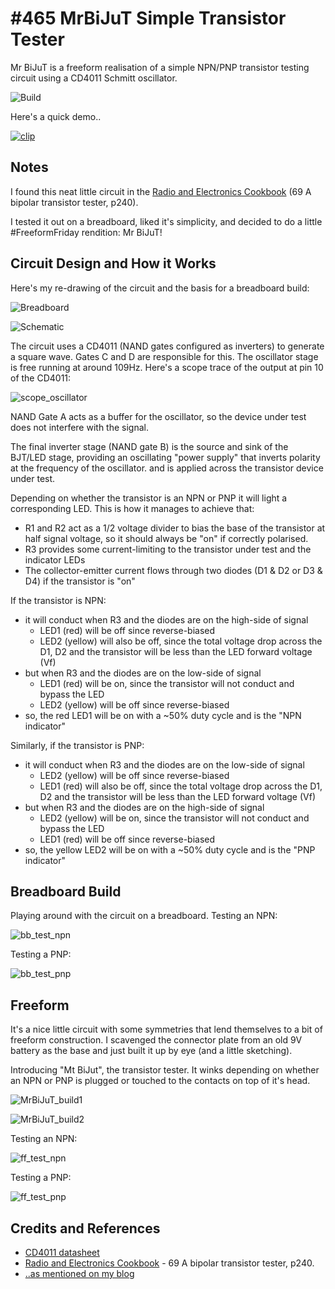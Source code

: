 # #465 MrBiJuT Simple Transistor Tester

Mr BiJuT is a freeform realisation of a simple NPN/PNP transistor testing circuit
using a CD4011 Schmitt oscillator.

![Build](./assets/MrBiJuT_build.jpg?raw=true)

Here's a quick demo..

[![clip](https://img.youtube.com/vi/hCzHK4Sgnn0/0.jpg)](https://www.youtube.com/watch?v=hCzHK4Sgnn0)

## Notes

I found this neat little circuit in the
[Radio and Electronics Cookbook](../../../books/radio-and-electronics-cookbook/) (69 A bipolar transistor tester, p240).

I tested it out on a breadboard, liked it's simplicity, and decided to do a little #FreeformFriday rendition: Mr BiJuT!

## Circuit Design and How it Works

Here's my re-drawing of the circuit and the basis for a breadboard build:

![Breadboard](./assets/MrBiJuT_bb.jpg?raw=true)

![Schematic](./assets/MrBiJuT_schematic.jpg?raw=true)

The circuit uses a CD4011 (NAND gates configured as inverters) to generate a square wave. Gates C and D are responsible for this.
The oscillator stage is free running at around 109Hz. Here's a scope trace of the output at pin 10 of the CD4011:

![scope_oscillator](./assets/scope_oscillator.gif?raw=true)

NAND Gate A acts as a buffer for the oscillator, so the device under test does not interfere with the signal.

The final inverter stage (NAND gate B) is the source and sink of the BJT/LED stage, providing an oscillating
"power supply" that inverts polarity at the frequency of the oscillator.
and is applied across the transistor device under test.

Depending on whether the transistor is an NPN or PNP it will light a corresponding LED.
This is how it manages to achieve that:

* R1 and R2 act as a 1/2 voltage divider to bias the base of the transistor at half signal voltage, so it should always be "on" if correctly polarised.
* R3 provides some current-limiting to the transistor under test and the indicator LEDs
* The collector-emitter current flows through two diodes (D1 & D2 or D3 & D4) if the transistor is "on"

If the transistor is NPN:

* it will conduct when R3 and the diodes are on the high-side of signal
    * LED1 (red) will be off since reverse-biased
    * LED2 (yellow) will also be off, since the total voltage drop across the D1, D2 and the transistor will be less than the LED forward voltage (Vf)
* but when R3 and the diodes are on the low-side of signal
    * LED1 (red) will be on, since the transistor will not conduct and bypass the LED
    * LED2 (yellow) will be off since reverse-biased
* so, the red LED1 will be on with a ~50% duty cycle and is the "NPN indicator"

Similarly, if the transistor is PNP:

* it will conduct when R3 and the diodes are on the low-side of signal
    * LED2 (yellow) will be off since reverse-biased
    * LED1 (red) will also be off, since the total voltage drop across the D1, D2 and the transistor will be less than the LED forward voltage (Vf)
* but when R3 and the diodes are on the high-side of signal
    * LED2 (yellow) will be on, since the transistor will not conduct and bypass the LED
    * LED1 (red) will be off since reverse-biased
* so, the yellow LED2 will be on with a ~50% duty cycle and is the "PNP indicator"

## Breadboard Build

Playing around with the circuit on a breadboard. Testing an NPN:

![bb_test_npn](./assets/bb_test_npn.jpg?raw=true)

Testing a PNP:

![bb_test_pnp](./assets/bb_test_pnp.jpg?raw=true)

## Freeform

It's a nice little circuit with some symmetries that lend themselves to a bit of freeform construction.
I scavenged the connector plate from an old 9V battery as the base and just built it up by eye (and a little sketching).

Introducing "Mt BiJut", the transistor tester. It winks depending on whether an NPN or PNP is plugged or touched to the contacts
on top of it's head.

![MrBiJuT_build1](./assets/MrBiJuT_build1.jpg?raw=true)

![MrBiJuT_build2](./assets/MrBiJuT_build2.jpg?raw=true)

Testing an NPN:

![ff_test_npn](./assets/ff_test_npn.jpg?raw=true)

Testing a PNP:

![ff_test_pnp](./assets/ff_test_pnp.jpg?raw=true)

## Credits and References

* [CD4011 datasheet](https://www.futurlec.com/4000Series/CD4011.shtml)
* [Radio and Electronics Cookbook](../../../books/radio-and-electronics-cookbook/) - 69 A bipolar transistor tester, p240.
* [..as mentioned on my blog](https://blog.tardate.com/2019/03/leap465-mr-bijut.html)
